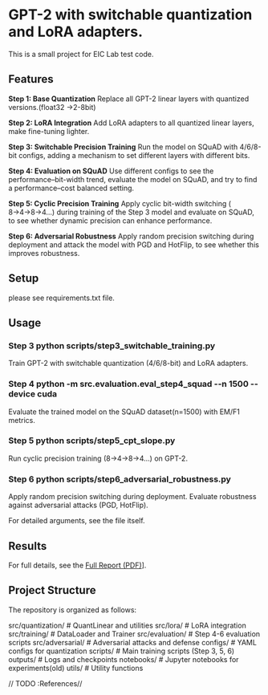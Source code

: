 
# GPT-2 with switchable quantization and LoRA adapters.

This is a small project for EIC Lab test code.

## Features

**Step 1: Base Quantization** Replace all GPT-2 linear layers with quantized versions.(float32 →2-8bit)

**Step 2: LoRA Integration** Add LoRA adapters to all quantized linear layers, make fine-tuning lighter.

**Step 3: Switchable Precision Training** Run the model on SQuAD with 4/6/8-bit configs, adding a mechanism to set different layers with different bits.

**Step 4: Evaluation on SQuAD** Use different configs to see the performance–bit-width trend, evaluate the model on SQuAD, and try to find a performance–cost balanced setting.

**Step 5: Cyclic Precision Training** Apply cyclic bit-width switching ( 8→4→8→4...) during training of the Step 3 model and evaluate on SQuAD, to see whether dynamic precision can enhance performance.

**Step 6: Adversarial Robustness** Apply random precision switching during deployment and attack the model with PGD and HotFlip, to see whether this improves robustness.

## Setup

please see requirements.txt file.

## Usage

### Step 3 python scripts/step3_switchable_training.py
Train GPT-2 with switchable quantization (4/6/8-bit) and LoRA adapters.

### Step 4 python -m src.evaluation.eval_step4_squad --n 1500 --device cuda
Evaluate the trained model on the SQuAD dataset(n=1500) with EM/F1 metrics.

### Step 5 python scripts/step5_cpt_slope.py
Run cyclic precision training (8→4→8→4...) on GPT-2.

### Step 6 python scripts/step6_adversarial_robustness.py
Apply random precision switching during deployment. Evaluate robustness against adversarial attacks (PGD, HotFlip).

For detailed arguments, see the file itself.

## Results

For full details, see the [Full Report (PDF)](https://hanhoupu.github.io/files/test_code.pdf)].

## Project Structure

The repository is organized as follows:

src/quantization/ # QuantLinear and utilities
src/lora/ # LoRA integration
src/training/ # DataLoader and Trainer
src/evaluation/ # Step 4-6 evaluation scripts
src/adversarial/ # Adversarial attacks and defense
configs/ # YAML configs for quantization
scripts/ # Main training scripts (Step 3, 5, 6)
outputs/ # Logs and checkpoints
notebooks/ # Jupyter notebooks for experiments(old)
utils/ # Utility functions


// TODO :References//